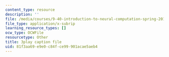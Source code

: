 ```yaml
---
content_type: resource
description: ''
file: /media/courses/9-40-introduction-to-neural-computation-spring-2018/81f3aa69e9e0c84fce99901acae5aeb4_VQXxs59Eiak.srt
file_type: application/x-subrip
learning_resource_types: []
ocw_type: OCWFile
resourcetype: Other
title: 3play caption file
uid: 81f3aa69-e9e0-c84f-ce99-901acae5aeb4
---
```

